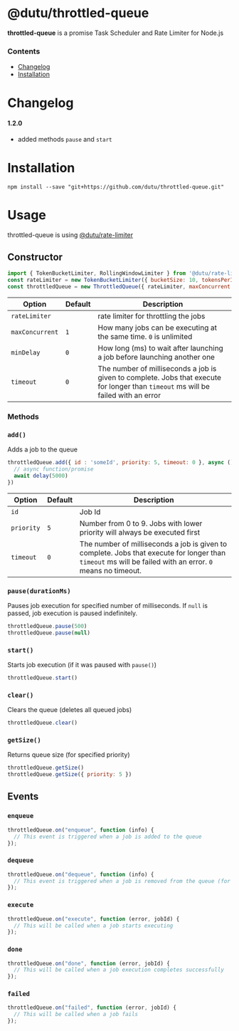 @dutu/throttled-queue
====

**throttled-queue** is a promise Task Scheduler and Rate Limiter for Node.js


### Contents
* [Changelog](#changelog)
* [Installation](#installation)


# Changelog

#### 1.2.0
* added methods `pause` and `start`

# Installation

```
npm install --save "git+https://github.com/dutu/throttled-queue.git"
```

# Usage

throttled-queue is using [@dutu/rate-limiter](https://github.com/dutu/rate-limiter)

## Constructor

```js
import { TokenBucketLimiter, RollingWindowLimiter } from '@dutu/rate-limiter'
const rateLimiter = new TokenBucketLimiter({ bucketSize: 10, tokensPerInterval: 1, interval: 'sec'})
const throttledQueue = new ThrottledQueue({ rateLimiter, maxConcurrent: 1, minDelay: 0, timeout: 0 })

```

| Option         | Default | Description |
|----------------|---------|-------------|
| `rateLimiter`  |         | rate limiter for throttling the jobs |
| `maxConcurrent`| `1`     | How many jobs can be executing at the same time. `0` is unlimited  |
| `minDelay`     | `0`     | How long (ms) to wait after launching a job before launching another one |
| `timeout`      | `0`     | The number of milliseconds a job is given to complete. Jobs that execute for longer than `timeout` ms will be failed with an error |


### Methods

### `add()`

Adds a job to the queue

```js
throttledQueue.add({ id : 'someId', priority: 5, timeout: 0 }, async () => {
  // async function/promise
  await delay(5000)
})
```

| Option     | Default | Description |
|------------|---------|-------------|
| `id`       |         | Job Id |
| `priority` | `5`     | Number from 0 to 9. Jobs with lower priority will always be executed first |
| `timeout`  | `0`     | The number of milliseconds a job is given to complete. Jobs that execute for longer than `timeout` ms will be failed with an error. `0` means no timeout. |


### `pause(durationMs)`
Pauses job execution for specified number of milliseconds.
If `null` is passed, job execution is paused indefinitely.

```js
throttledQueue.pause(500)
throttledQueue.pause(null)
```

### `start()`
Starts job execution (if it was paused with `pause()`)


```js
throttledQueue.start()
```

### `clear()`
Clears the queue (deletes all queued jobs)

```js
throttledQueue.clear()
```

### `getSize()`
Returns queue size (for specified priority)

```js
throttledQueue.getSize()
throttledQueue.getSize({ priority: 5 })
```

## Events

### `enqueue`
```js
throttledQueue.on("enqueue", function (info) {
  // This event is triggered when a job is added to the queue
});
```

### `dequeue`
```js
throttledQueue.on("dequeue", function (info) {
  // This event is triggered when a job is removed from the queue (for execution)
});
```

### `execute`
```js
throttledQueue.on("execute", function (error, jobId) {
  // This will be called when a job starts executing
});
```

### `done`
```js
throttledQueue.on("done", function (error, jobId) {
  // This will be called when a job execution completes successfully
});
```

### `failed`
```js
throttledQueue.on("failed", function (error, jobId) {
  // This will be called when a job fails
});
```

